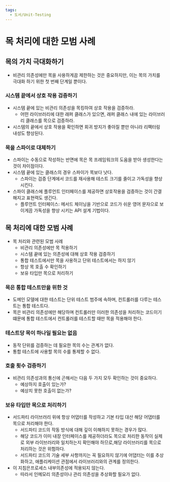 ```yaml
---
tags:
  - 도서/Unit-Testing
---
```


# 목 처리에 대한 모범 사례

## 목의 가치 극대화하기

- 비관리 의존성에만 목을 사용하게끔 제한하는 것은 중요하지만, 이는 목의 가치를 극대화 하기 위한 첫 번째 단계일 뿐이다.

### 시스템 끝에서 상호 작용 검증하기

- 시스템 끝에 있는 비관리 의존성을 목킹하여 상호 작용을 검증하라.
	- 어떤 라이브러리에 대한 래퍼 클래스가 있으면, 래퍼 클래스 내에 있는 라이브러리 클래스를 목으로 검증하라.
- 시스템의 끝에서 상호 작용을 확인하면 회귀 방지가 좋아질 뿐만 아니라 리팩터링 내성도 향상된다.

### 목을 스파이로 대체하기

- 스파이는 수동으로 작성하는 반면에 목은 목 프레임워크의 도움을 받아 생성한다는 것이 차이점이다.
- 시스템 끝에 있는 클래스의 경우 스파이가 목보다 낫다.
	- 스파이는 검증 단계에서 코드를 재사용해 테스트 크기를 줄이고 가독성을 향상시킨다.
- 스파이 클래스에 플루언트 인터페이스를 제공하면 상호작용을 검증하는 것이 간결해지고 표현력도 생긴다.
	- 플루언트 인터페이스: 메서드 체이닝을 기반으로 코드가 쉬운 영어 문자으로 보이게끔 가독성을 향상 시키는 API 설계 기법이다.

## 목 처리에 대한 모범 사례

- 목 처리와 관련된 모범 사례
	- 비관리 의존성에만 목 적용하기
	- 시스템 끝에 있는 의존성에 대해 상호 작용 검증하기
	- 통합 테스트에서만 목을 사용하고 단위 테스트에서는 하지 않기
	- 항상 목 호출 수 확인하기
	- 보유 타입만 목으로 처리하기

### 목은 통합 테스트만을 위한 것

- 도메인 모델에 대한 테스트는 단위 테스트 범주에 속하며, 컨트롤러를 다루는 테스트는 통합 테스트다.
- 목은 비관리 의존성에만 해당하며 컨트롤러만 이러한 의존성을 처리하는 코드이기 떄문에 통합 테스트에서 컨트롤러를 테스트할 때만 목을 적용해야 한다.

### 테스트당 목이 하나일 필요는 없음

- 동작 단위를 검증하는 데 필요한 목의 수는 관계가 없다.
- 통합 테스트에 사용할 목의 수를 통제할 수 없다.

### 호출 횟수 검증하기

- 비관리 의존성과의 통신에 곤해서는 다음 두 가지 모두 확인하는 것이 중요하다.
	- 예상하지 호출이 있는가?
	- 예상치 못한 호출이 없는가?

### 보유 타입만 목으로 처리하기

- 서드파티 라이브러리 위에 항상 어댑터를 작성하고 기본 타입 대산 해당 어댑터를 목으로 처리해야 한다.
	- 서드파티 코드의 작동 방식에 대해 깊이 이해하지 못하는 경우가 많다.
	- 해당 코드가 이미 내장 인터페이스를 제공하더라도 목으로 처리한 동작이 실제로 외부 라이브러리와 일치하는지 확인해야 하므로,해당 라이브러리를 목으로 처리하는 것은 위험하다.
	- 서드파티 코드의 기술 세부 사항까지는 꼭 필요하지 않기에 어댑터는 이를 추상화하고, 애플리케이션 관점에서 라이브러리와의 관계를 정의한다.
- 이 지침은프로세스 내부의존성에 적용되지 않는다.
	- 따라서 인메모리 의존성이나 관리 의존성을 추상화할 필요가 없다.